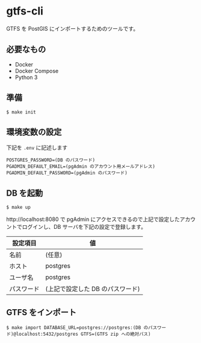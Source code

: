 # gtfs-cli

GTFS を PostGIS にインポートするためのツールです。

## 必要なもの

- Docker
- Docker Compose
- Python 3

## 準備

```shell
$ make init
```

## 環境変数の設定

下記を `.env` に記述します

```shell
POSTGRES_PASSWORD=(DB のパスワード)
PGADMIN_DEFAULT_EMAIL=(pgAdmin のアカウント用メールアドレス)
PGADMIN_DEFAULT_PASSWORD=(pgAdmin のパスワード)
```

## DB を起動

```shell
$ make up
```

http://localhost:8080 で pgAdmin にアクセスできるので上記で設定したアカウントでログインし、DB サーバを下記の設定で登録します。

| 設定項目   | 値                               |
|------------|----------------------------------|
| 名前       | (任意)                           |
| ホスト     | postgres                         |
| ユーザ名   | postgres                         |
| パスワード | (上記で設定した DB のパスワード) |

## GTFS をインポート

```shell
$ make import DATABASE_URL=postgres://postgres:(DB のパスワード)@localhost:5432/postgres GTFS=(GTFS zip への絶対パス)
```
